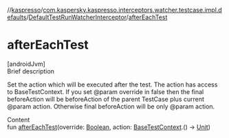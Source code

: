 //[kaspresso](../../index.md)/[com.kaspersky.kaspresso.interceptors.watcher.testcase.impl.defaults](../index.md)/[DefaultTestRunWatcherInterceptor](index.md)/[afterEachTest](after-each-test.md)



# afterEachTest  
[androidJvm]  
Brief description  


Set the action which will be executed after the test. The action has access to BaseTestContext. If you set @param override in false then the final beforeAction will be     beforeAction of the parent TestCase plus current @param action.     Otherwise final beforeAction will be only @param action.

  
Content  
fun [afterEachTest](after-each-test.md)(override: [Boolean](https://kotlinlang.org/api/latest/jvm/stdlib/kotlin/-boolean/index.html), action: [BaseTestContext](../../com.kaspersky.kaspresso.testcases.core.testcontext/-base-test-context/index.md).() -> [Unit](https://kotlinlang.org/api/latest/jvm/stdlib/kotlin/-unit/index.html))  



